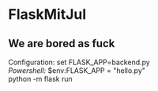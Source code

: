 # FlaskMitJul

We are **bored** as fuck
---
Configuration:
set FLASK_APP=backend.py  
*Powershell:*  $env:FLASK_APP = "hello.py"  
python -m flask run
